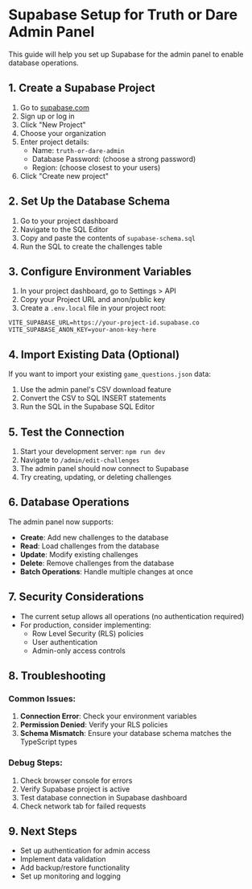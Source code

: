 # Supabase Setup for Truth or Dare Admin Panel

This guide will help you set up Supabase for the admin panel to enable database operations.

## 1. Create a Supabase Project

1. Go to [supabase.com](https://supabase.com)
2. Sign up or log in
3. Click "New Project"
4. Choose your organization
5. Enter project details:
   - Name: `truth-or-dare-admin`
   - Database Password: (choose a strong password)
   - Region: (choose closest to your users)
6. Click "Create new project"

## 2. Set Up the Database Schema

1. Go to your project dashboard
2. Navigate to the SQL Editor
3. Copy and paste the contents of `supabase-schema.sql`
4. Run the SQL to create the challenges table

## 3. Configure Environment Variables

1. In your project dashboard, go to Settings > API
2. Copy your Project URL and anon/public key
3. Create a `.env.local` file in your project root:

```env
VITE_SUPABASE_URL=https://your-project-id.supabase.co
VITE_SUPABASE_ANON_KEY=your-anon-key-here
```

## 4. Import Existing Data (Optional)

If you want to import your existing `game_questions.json` data:

1. Use the admin panel's CSV download feature
2. Convert the CSV to SQL INSERT statements
3. Run the SQL in the Supabase SQL Editor

## 5. Test the Connection

1. Start your development server: `npm run dev`
2. Navigate to `/admin/edit-challenges`
3. The admin panel should now connect to Supabase
4. Try creating, updating, or deleting challenges

## 6. Database Operations

The admin panel now supports:

- **Create**: Add new challenges to the database
- **Read**: Load challenges from the database
- **Update**: Modify existing challenges
- **Delete**: Remove challenges from the database
- **Batch Operations**: Handle multiple changes at once

## 7. Security Considerations

- The current setup allows all operations (no authentication required)
- For production, consider implementing:
  - Row Level Security (RLS) policies
  - User authentication
  - Admin-only access controls

## 8. Troubleshooting

### Common Issues:

1. **Connection Error**: Check your environment variables
2. **Permission Denied**: Verify your RLS policies
3. **Schema Mismatch**: Ensure your database schema matches the TypeScript types

### Debug Steps:

1. Check browser console for errors
2. Verify Supabase project is active
3. Test database connection in Supabase dashboard
4. Check network tab for failed requests

## 9. Next Steps

- Set up authentication for admin access
- Implement data validation
- Add backup/restore functionality
- Set up monitoring and logging

